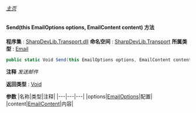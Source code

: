 ###### [主页](./Index.md "主页")
#### Send(this EmailOptions options, EmailContent content) 方法
**程序集** : [SharpDevLib.Transport.dll](./SharpDevLib.Transport.assembly.md "SharpDevLib.Transport.dll")
**命名空间** : [SharpDevLib.Transport](./SharpDevLib.Transport.namespace.md "SharpDevLib.Transport")
**所属类型** : [Email](./SharpDevLib.Transport.Email.md "Email")
``` csharp
public static Void Send(this EmailOptions options, EmailContent content)
```
**注释**
*发送邮件*

**返回类型** : [Void](https://learn.microsoft.com/en-us/dotnet/api/system.void "Void")

**参数**
|名称|类型|注释|
|---|---|---|
|options|[EmailOptions](./SharpDevLib.Transport.EmailOptions.md "EmailOptions")|配置|
|content|[EmailContent](./SharpDevLib.Transport.EmailContent.md "EmailContent")|内容|

